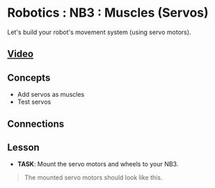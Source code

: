 # Robotics : NB3 : Muscles (Servos)
Let's build your robot's movement system (using servo motors).

## [Video](https://vimeo.com/1034800702)

## Concepts
- Add servos as muscles
- Test servos

## Connections

## Lesson

- **TASK**: Mount the servo motors and wheels to your NB3.
> The mounted servo motors should look like this.
